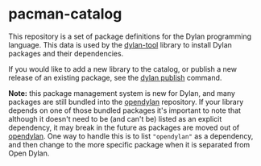 # pacman-catalog

This repository is a set of package definitions for the Dylan programming
language. This data is used by the
[dylan-tool](https://github.com/dylan-lang/dylan-tool) library to install Dylan
packages and their dependencies.

If you would like to add a new library to the catalog, or publish a new release
of an existing package, see the [dylan
publish](https://opendylan.org/package/dylan-tool/index.html#dylan-publish)
command.

**Note:** this package management system is new for Dylan, and many packages are still
bundled into the [opendylan](https://github.com/dylan-lang/opendylan) repository.  If
your library depends on one of those bundled packages it's important to note that
although it doesn't need to be (and can't be) listed as an explicit dependency, it may
break in the future as packages are moved out of
[opendylan](https://github.com/dylan-lang/opendylan). One way to handle this is to list
`"opendylan"` as a dependency, and then change to the more specific package when it is
separated from Open Dylan.
